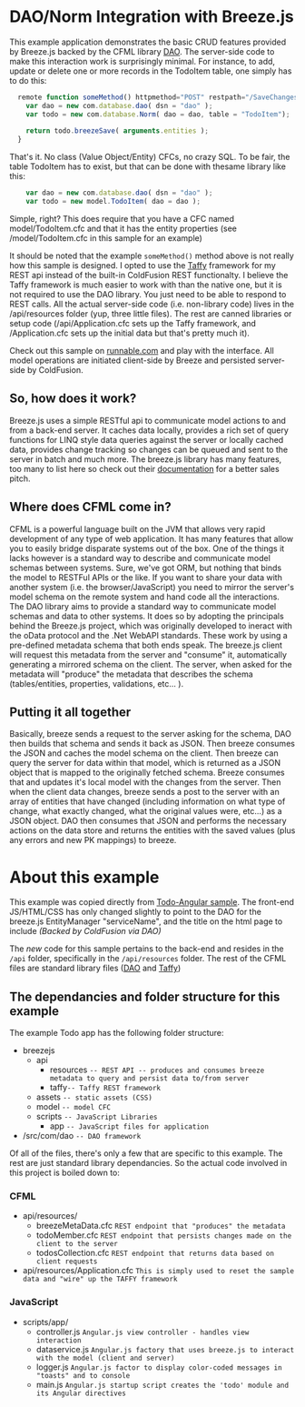 DAO/Norm Integration with Breeze.js 
===

This example application demonstrates the basic CRUD features provided by Breeze.js backed by the CFML library [DAO](https://github.com/abramadams/dao/tree/breezeJS). The server-side code to make this interaction work is surprisingly minimal.  For instance, to add, update or delete one or more records in the TodoItem table, one simply has to do this:

```javascript
  remote function someMethod() httpmethod="POST" restpath="/SaveChanges" produces="application/json"{
    var dao = new com.database.dao( dsn = "dao" );
    var todo = new com.database.Norm( dao = dao, table = "TodoItem");
    
    return todo.breezeSave( arguments.entities );   
  }
```

That's it.  No class (Value Object/Entity) CFCs, no crazy SQL.  To be fair, the table TodoItem has to exist, but that can be done with thesame library like this:

```javascript
    var dao = new com.database.dao( dsn = "dao" );
    var todo = new model.TodoItem( dao = dao );
```

Simple, right? This does require that you have a CFC named model/TodoItem.cfc and that it has the entity properties (see /model/TodoItem.cfc in this sample for an example)
   
It should be noted that the example `someMethod()` method above is not really how this sample is designed.  I opted to use the [Taffy](http://github.com/adamtuttle/Taffy) framework for my REST api instead of the built-in ColdFusion REST functionalty.  I believe the Taffy framework is much easier to work with than the native one, but it is not required to use the DAO library.  You just need to be able to respond to REST calls.  All the actual server-side code (i.e. non-library code) lives in the /api/resources folder (yup, three little files).  The rest are canned libraries or setup code (/api/Application.cfc sets up the Taffy framework, and /Application.cfc sets up the initial data but that's pretty much it).

Check out this sample on [runnable.com](http://runnable.com/UvQMOhwB3flbAAAw/breezejs-angularjs-todo-sample-with-coldfusion-backend-for-cfml-angular-js-todomvc-breeze-js-and-taffy) and play with the interface.  All model operations are initiated client-side by Breeze and persisted server-side by ColdFusion.

## So, how does it work?
Breeze.js uses a simple RESTful api to communicate model actions to and from a back-end server.  It caches data locally, provides a rich set of query functions for LINQ style data queries against the server or locally cached data, provides change tracking so changes can be queued and sent to the server in batch and much more.  The breeze.js library has many features, too many to list here so check out their [documentation](http://www.breezejs.com/) for a better sales pitch.

## Where does CFML come in?
CFML is a powerful language built on the JVM that allows very rapid development of any type of web application.  It has many features that allow you to easily bridge disparate systems out of the box.  One of the things it lacks however is a standard way to describe and communicate model schemas between systems.  Sure, we've got ORM, but nothing that binds the model to RESTFul APIs or the like.  If you want to share your data with another system (i.e. the browser/JavaScript) you need to mirror the server's model schema on the remote system and hand code all the interactions.  The DAO library aims to provide a standard way to communicate model schemas and data to other systems.  It does so by adopting the principals behind the Breeze.js project, which was originally developed to ineract with the oData protocol and the .Net WebAPI standards.  These work by using a pre-defined metadata schema that both ends speak.  The breeze.js client will request this metadata from the server and "consume" it, automatically generating a mirrored schema on the client.  The server, when asked for the metadata will "produce" the metadata that describes the schema (tables/entities, properties, validations, etc... ).

## Putting it all together
Basically, breeze sends a request to the server asking for the schema, DAO then builds that schema and sends it back as JSON.  Then breeze consumes the JSON and caches the model schema on the client.  Then breeze can query the server for data within that model, which is returned as a JSON object that is mapped to the originally fetched schema.  Breeze consumes that and updates it's local model with the changes from the server.   Then when the client data changes, breeze sends a post to the server with an array of entities that have changed (including information on what type of change, what exactly changed, what the original values were, etc...) as a JSON object.  DAO then consumes that JSON and performs the necessary actions on the data store and returns the entities with the saved values (plus any errors and new PK mappings) to breeze.

# About this example
This example was copied directly from [Todo-Angular sample](http://www.breezejs.com/samples/todo-angular).  The front-end JS/HTML/CSS has only changed slightly to point to the DAO for the breeze.js EntityManager "serviceName", and the title on the html page to include _(Backed by ColdFusion via DAO)_

The *new* code for this sample pertains to the back-end and resides in the `/api` folder, specifically in the `/api/resources` folder.  The rest of the CFML files are standard library files ([DAO](https://github.com/abramadams/dao/tree/breezeJS) and [Taffy](http://github.com/adamtuttle/Taffy))

## The dependancies and folder structure for this example
The example Todo app has the following folder structure:

* breezejs
	* api
		* resources `-- REST API -- produces and consumes breeze metadata to query and persist data to/from server`
		* taffy`-- Taffy REST framework`
	* assets `-- static assets (CSS)`
	* model `-- model CFC`
	* scripts `-- JavaScript Libraries`
		* app `-- JavaScript files for application`
* /src/com/dao `-- DAO framework`

Of all of the files, there's only a few that are specific to this example.  The rest are just standard library dependancies.  So the actual code involved in this project is boiled down to:

### CFML

* api/resources/
	* breezeMetaData.cfc `REST endpoint that "produces" the metadata`
	* todoMember.cfc `REST endpoint that persists changes made on the client to the server`
	* todosCollection.cfc `REST endpoint that returns data based on client requests`
* api/resources/Application.cfc `This is simply used to reset the sample data and "wire" up the TAFFY framework`

### JavaScript

* scripts/app/
	* controller.js `Angular.js view controller - handles view interaction`
	* dataservice.js `Angular.js factory that uses breeze.js to interact with the model (client and server)`
	* logger.js `Angular.js factor to display color-coded messages in "toasts" and to console`
	* main.js `Angular.js startup script creates the 'todo' module and its Angular directives`
